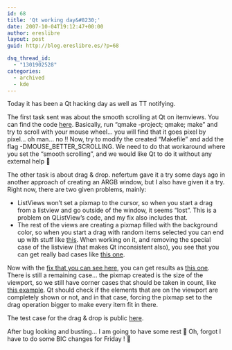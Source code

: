 ```yaml
---
id: 68
title: 'Qt working day&#8230;'
date: 2007-10-04T19:12:47+00:00
author: ereslibre
layout: post
guid: http://blog.ereslibre.es/?p=68

dsq_thread_id:
  - "1301902528"
categories:
  - archived
  - kde
---
```

Today it has been a Qt hacking day as well as TT notifying.

The first task sent was about the smooth scrolling at Qt on itemviews. You can find the code <a href="http://media.ereslibre.es/2007/10/SmoothScrollProblem/main.cpp" target="_blank">here</a>. Basically, run &#8220;qmake -project; qmake; make&#8221; and try to scroll with your mouse wheel&#8230; you will find that it goes pixel by pixel&#8230; oh man&#8230; no !! Now, try to modify the created &#8220;Makefile&#8221; and add the flag -DMOUSE\_BETTER\_SCROLLING. We need to do that workaround where you set the &#8220;smooth scrolling&#8221;, and we would like Qt to do it without any external help 🙂

The other task is about drag & drop. nefertum gave it a try some days ago in another approach of creating an ARGB window, but I also have given it a try. Right now, there are two given problems, mainly:

  * ListViews won&#8217;t set a pixmap to the cursor, so when you start a drag from a listview and go outside of the window, it seems &#8220;lost&#8221;. This is a problem on QListView&#8217;s code, and my fix also includes that.
  * The rest of the views are creating a pixmap filled with the background color, so when you start a drag with random items selected you can end up with stuff like <a href="http://media.ereslibre.es/2007/10/DragAndDropProblem/treeviewdraganddrop.png" target="_blank">this</a>. When working on it, and removing the special case of the listview (that makes Qt inconsistent also), you see that you can get really bad cases like <a href="http://media.ereslibre.es/2007/10/dolphindraggingiconmode.png" target="_blank">this one</a>.

Now with the <a href="http://media.ereslibre.es/2007/10/DragAndDropProblem/qt-copy.diff" target="_blank">fix that you can see here</a>, you can get results as <a href="http://media.ereslibre.es/2007/10/DragAndDropProblem/treeviewdraganddrop-fixed.png" target="_blank">this one</a>. There is still a remaining case&#8230; the pixmap created is the size of the viewport, so we still have corner cases that should be taken in count, like <a href="http://media.ereslibre.es/2007/10/DragAndDropProblem/treeviewdraganddrop-elementcut.png" target="_blank">this example</a>. Qt should check if the elements that are on the viewport are completely shown or not, and in that case, forcing the pixmap set to the drag operation bigger to make every item fit in there.

The test case for the drag & drop is public <a href="http://media.ereslibre.es/2007/10/DragAndDropProblem/main.cpp" target="_blank">here</a>.

After bug looking and busting&#8230; I am going to have some rest 🙂 Oh, forgot I have to do some BIC changes for Friday ! 🙂
